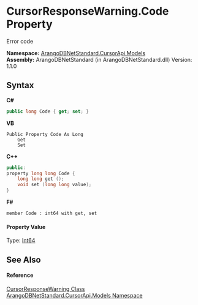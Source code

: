 # CursorResponseWarning.Code Property 
 

Error code

**Namespace:**&nbsp;<a href="35799343-7a53-6c3b-95d1-21ff990d1b8b">ArangoDBNetStandard.CursorApi.Models</a><br />**Assembly:**&nbsp;ArangoDBNetStandard (in ArangoDBNetStandard.dll) Version: 1.1.0

## Syntax

**C#**<br />
``` C#
public long Code { get; set; }
```

**VB**<br />
``` VB
Public Property Code As Long
	Get
	Set
```

**C++**<br />
``` C++
public:
property long long Code {
	long long get ();
	void set (long long value);
}
```

**F#**<br />
``` F#
member Code : int64 with get, set

```


#### Property Value
Type: <a href="https://docs.microsoft.com/dotnet/api/system.int64" target="_blank" rel="noopener noreferrer">Int64</a>

## See Also


#### Reference
<a href="95db6bc0-039a-1041-13ec-48a4edba56b3">CursorResponseWarning Class</a><br /><a href="35799343-7a53-6c3b-95d1-21ff990d1b8b">ArangoDBNetStandard.CursorApi.Models Namespace</a><br />